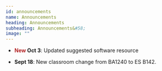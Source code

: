 ```yaml
---
id: announcements
name: Announcements
heading: Announcements
subheading: Announcements&#58;
image: ""
---
```


 - **<span style="color:#b32425">New</span> Oct 3**: Updated suggested software resource

 - **Sept 18**: New classroom change from BA1240 to ES B142.

